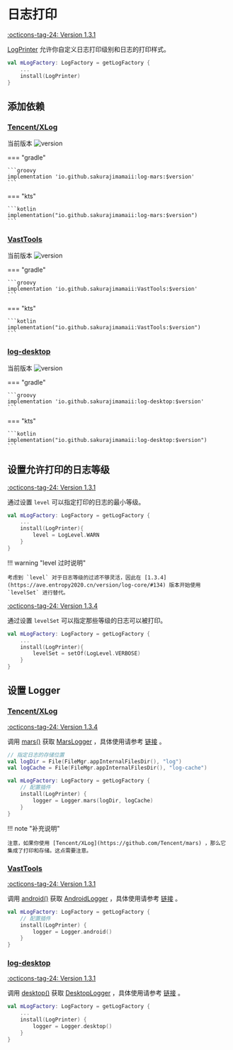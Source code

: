 # 日志打印

[:octicons-tag-24: Version 1.3.1](https://ave.entropy2020.cn/version/log-core/#131)

[LogPrinter](https://api.ave.entropy2020.cn/log/core/com.log.vastgui.core.plugin/-log-printer/index.html?query=class%20LogPrinter(val%20mConfiguration:%20LogPrinter.Configuration)) 允许你自定义日志打印级别和日志的打印样式。

```kotlin
val mLogFactory: LogFactory = getLogFactory {
    ...
    install(LogPrinter)
}
```

## 添加依赖

### [Tencent/XLog](https://github.com/Tencent/mars)

当前版本 ![version](https://img.shields.io/maven-central/v/io.github.sakurajimamaii/log-mars)

=== "gradle"

    ```groovy
    implementation 'io.github.sakurajimamaii:log-mars:$version'
    ```

=== "kts"

    ```kotlin
    implementation("io.github.sakurajimamaii:log-mars:$version")
    ```

### [VastTools](https://github.com/SakurajimaMaii/Android-Vast-Extension)

当前版本 ![version](https://img.shields.io/maven-central/v/io.github.sakurajimamaii/VastTools)

=== "gradle"

    ```groovy
    implementation 'io.github.sakurajimamaii:VastTools:$version'
    ```

=== "kts"

    ```kotlin
    implementation("io.github.sakurajimamaii:VastTools:$version")
    ```

### [log-desktop](https://github.com/SakurajimaMaii/Android-Vast-Extension)

当前版本 ![version](https://img.shields.io/maven-central/v/io.github.sakurajimamaii/log-desktop)

=== "gradle"

    ```groovy
    implementation 'io.github.sakurajimamaii:log-desktop:$version'
    ```

=== "kts"

    ```kotlin
    implementation("io.github.sakurajimamaii:log-desktop:$version")
    ```

## 设置允许打印的日志等级

[:octicons-tag-24: Version 1.3.1](https://ave.entropy2020.cn/version/log-core/#131)

通过设置 `level` 可以指定打印的日志的最小等级。

```kotlin
val mLogFactory: LogFactory = getLogFactory {
    ...
    install(LogPrinter){
        level = LogLevel.WARN
    }
}
```

!!! warning "level 过时说明"

    考虑到 `level` 对于日志等级的过滤不够灵活，因此在 [1.3.4](https://ave.entropy2020.cn/version/log-core/#134) 版本开始使用 `levelSet` 进行替代。

[:octicons-tag-24: Version 1.3.4](https://ave.entropy2020.cn/version/log-core/#134)

通过设置 `levelSet` 可以指定那些等级的日志可以被打印。

```kotlin
val mLogFactory: LogFactory = getLogFactory {
    ...
    install(LogPrinter){
        levelSet = setOf(LogLevel.VERBOSE)
    }
}
```

## 设置 Logger

### [Tencent/XLog](https://github.com/Tencent/mars)

[:octicons-tag-24: Version 1.3.4](https://ave.entropy2020.cn/version/log-mars/#134)

调用 [mars()](https://api.ave.entropy2020.cn/log/mars/com.log.vastgui.mars/mars.html) 获取 [MarsLogger](https://api.ave.entropy2020.cn/log/mars/com.log.vastgui.mars/-mars-logger/index.html) ，具体使用请参考 [链接](https://ave.entropy2020.cn/documents/log/log-mars/usage/) 。

```kotlin
// 指定日志的存储位置
val logDir = File(FileMgr.appInternalFilesDir(), "log")
val logCache = File(FileMgr.appInternalFilesDir(), "log-cache")

val mLogFactory: LogFactory = getLogFactory {
    // 配置插件
    install(LogPrinter) {
        logger = Logger.mars(logDir, logCache)
    }
}
```

!!! note "补充说明"

    注意，如果你使用 [Tencent/XLog](https://github.com/Tencent/mars) ，那么它集成了打印和存储。这点需要注意。

### [VastTools](https://github.com/SakurajimaMaii/Android-Vast-Extension)

[:octicons-tag-24: Version 1.3.1](https://ave.entropy2020.cn/version/tools/#131)

调用 [android()](https://api.ave.entropy2020.cn/tools/com.ave.vastgui.tools.log/android.html) 获取 [AndroidLogger](https://api.ave.entropy2020.cn/tools/com.ave.vastgui.tools.log/-android-logger/index.html) ，具体使用请参考 [链接](https://ave.entropy2020.cn/documents/VastTools/log/logger/) 。

```kotlin
val mLogFactory: LogFactory = getLogFactory {
    // 配置插件
    install(LogPrinter) {
        logger = Logger.android()
    }
}
```

### [log-desktop](https://github.com/SakurajimaMaii/Android-Vast-Extension)

[:octicons-tag-24: Version 1.3.1](https://ave.entropy2020.cn/version/log-desktop/#131)

调用 [desktop()](https://api.ave.entropy2020.cn/log/desktop/com.log.vastgui.desktop/desktop.html) 获取 [DesktopLogger](https://api.ave.entropy2020.cn/log/desktop/com.log.vastgui.desktop/-desktop-logger/index.html) ，具体使用请参考 [链接](https://ave.entropy2020.cn/documents/log/log-desktop/logger/) 。

```kotlin
val mLogFactory: LogFactory = getLogFactory {
    ...
    install(LogPrinter) {
        logger = Logger.desktop()
    }
}
```